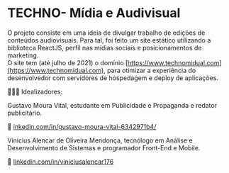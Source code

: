 # TECHNO- Mídia e Audivisual

O projeto consiste em uma ideia de divulgar trabalho de edições de conteúdos audiovisuais. Para tal, foi feito um site estático utilizando a biblioteca ReactJS, perfil nas mídias sociais e posicionamentos de marketing.  
O site tem (até julho de 2021) o domínio [https://www.technomidual.com](https://www.technomidual.com), para otimizar a experiência do desenvolvedor com servidores de hospedagem e deploy de aplicações.

👨🏻‍💻 Idealizadores: 

Gustavo Moura Vital, estudante em Publicidade e Propaganda e redator publicitário.

🔗 [inkedin.com/in/gustavo-moura-vital-6342971b4/](https://www.linkedin.com/in/gustavo-moura-vital-6342971b4/)

Vinicius Alencar de Oliveira Mendonça, tecnólogo em Análise e Desenvolvimento de Sistemas e programador Front-End e Mobile.

🔗 [linkedin.com/in/viniciusalencar176](https://www.linkedin.com/in/viniciusalencar176/)
